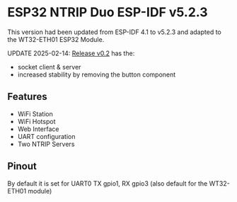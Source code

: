 # ESP32 NTRIP Duo ESP-IDF v5.2.3 
This version had been updated from ESP-IDF 4.1 to v5.2.3 and adapted to the WT32-ETH01 ESP32 Module.

UPDATE 2025-02-14:
[Release v0.2](https://github.com/sandorkonya/esp32-ntrip-DUO/releases/tag/v0.2) has the:

 - socket client & server
 - increased stability by removing the button component


## Features
- WiFi Station
- WiFi Hotspot
- Web Interface
- UART configuration
- Two NTRIP Servers

## Pinout
By default it is set for UART0 TX gpio1, RX gpio3 (also default for the WT32-ETH01 module)
